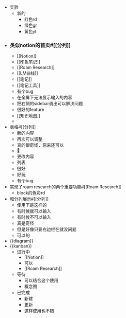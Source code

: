 - 实验 
    - 新的
        - 红色rd
        - 绿色gr
        - 黄色yl
- ### 类似notion的首页#[[分列]]
    - [[Notion]]
    - [[印象笔记]]
    - [[Roam Research]]
    - [[LM曲线]]
    - [[笔记]]
    - [[笔记工具]]
    - 有个bug
    - 在全屏下无法显示输入的内容
    - 把右侧的sidebar调出可以解决问题
    - 很好的feature
    - [[知识地图]]
    - 
- 表格#[[分列]]
    - 新的内容
    - 再次可以调整
    - 真的很奇怪，原来还可以
    - 
    - 更改内容
    - 列表
    - 很好
    - 好玩
    - 有个bug
- 实现了roam research的两个重要功能#[[Roam Research]]
    - block的色彩rd
- 和分列展示#[[分列]]
    - 使用下是这样的
    - 有时候就可以输入
    - 有时候不可以输入
    - 真是奇怪
    - 但是好像只要右边栏在就没问题
    - 可以的
- {{diagram}}
- {{kanban}}
    - 进行中
        - [[Notion]]
        - 可以
        - [[Roam Research]]
    - 等待
        - 可以结合这个使用
        - 概念图
    - 已完成
        - 新建
        - 更新
        - 这样使用也不错
